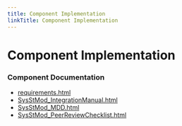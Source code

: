 ```yaml
---
title: Component Implementation
linkTitle: Component Implementation
---
```


# Component Implementation
### Component Documentation

- [requirements.html](doc/requirements.html)
- [SysStMod_IntegrationManual.html](doc/SysStMod_IntegrationManual.html)
- [SysStMod_MDD.html](doc/SysStMod_MDD.html)
- [SysStMod_PeerReviewChecklist.html](doc/SysStMod_PeerReviewChecklist.html)

